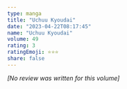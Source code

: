 ```yaml
---
type: manga
title: "Uchuu Kyoudai"
date: "2023-04-22T08:17:45"
name: "Uchuu Kyoudai"
volume: 49
rating: 3
ratingEmoji: ⭐️⭐️⭐️
share: false
---
```


*[No review was written for this volume]*
